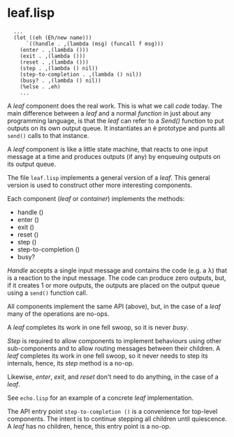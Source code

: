 # leaf.lisp
```
  ...
  (let ((eh (Eh/new name)))
      `((handle . ,(lambda (msg) (funcall f msg)))
	(enter . ,(lambda ()))
	(exit . ,(lambda ()))
	(reset . ,(lambda ()))
	(step . ,(lambda () nil))
	(step-to-completion . ,(lambda () nil))
	(busy? . ,(lambda () nil))
	(%else . ,eh)
	...
```
A *leaf* component does the real work.  This is what we call *code* today.  The main difference between a *leaf* and a normal *function* in just about any programming language, is that the *leaf* can refer to a *Send()* function to put outputs on its own output queue.  It instantiates an ė prototype and punts all `send()` calls to that instance.

A *leaf* component is like a little state machine, that reacts to one input message at a time and produces outputs (if any) by enqueuing outputs on its output queue.

The file `leaf.lisp` implements a general version of a *leaf*.  This general version is used to construct other more interesting components.

Each component (*leaf* or *container*) implements the methods:
- handle ()
- enter ()
- exit ()
- reset ()
- step ()
- step-to-completion ()
- busy?

*Handle* accepts a single input message and contains the code (e.g. a λ) that is a reaction to the input message.  The code can produce zero outputs, but, if it creates 1 or more outputs, the outputs are placed on the output queue using a `send()` function call.

All components implement the same API (above), but, in the case of a *leaf* many of the operations are no-ops.

A *leaf* completes its work in one fell swoop, so it is never *busy*.

*Step* is required to allow components to implement behaviours using other sub-components and to allow routing messages between their children.  A *leaf* completes its work in one fell swoop, so it never needs to step its internals, hence, its *step* method is a no-op.

Likewise, *enter*, *exit*, and *reset* don't need to do anything, in the case of a *leaf*.

See `echo.lisp` for an example of a concrete *leaf* implementation.

The API entry point `step-to-completion ()` is a convenience for top-level components.  The intent is to continue stepping all children until quiescence.  A *leaf* has no children, hence, this entry point is a no-op.